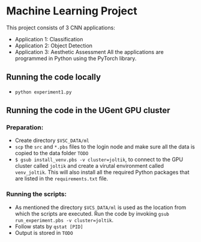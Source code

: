 # Machine Learning Project
This project consists of 3 CNN applications:
* Application 1: Classification
* Application 2: Object Detection
* Application 3: Aesthetic Assessment
All the applications are programmed in Python using the PyTorch library.

## Running the code locally
* ``python experiment1.py``

## Running the code in the UGent GPU cluster

### Preparation:
* Create directory ``$VSC_DATA/ml``
* ``scp`` the ``src`` and ``*.pbs`` files to the login node and make sure all the data is copied to the data folder ``TODO``
* ``$ gsub install_venv.pbs -v cluster=joltik``, to connect to the GPU cluster called ``joltik`` and create a virutal environment called ``venv_joltik``. This will also install all the required Python packages that are listed in the ``requirements.txt`` file.

### Running the scripts:
* As mentioned the directory ``$VCS_DATA/ml`` is used as the location from which the scripts are executed. Run the code by invoking ``gsub run_experiment.pbs -v cluster=joltik``.
* Follow stats by ``qstat [PID]``
* Output is stored in ``TODO``